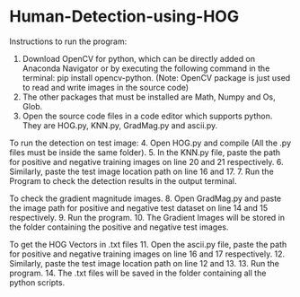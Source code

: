 # Human-Detection-using-HOG

Instructions to run the program:
1. Download OpenCV for python, which can be directly added on Anaconda Navigator or
by executing the following command in the terminal: pip install opencv-python.
(Note: OpenCV package is just used to read and write images in the source code)
2. The other packages that must be installed are Math, Numpy and Os, Glob.
3. Open the source code files in a code editor which supports python. They are HOG.py,
KNN.py, GradMag.py and ascii.py.


To run the detection on test image:
4. Open HOG.py and compile (All the .py files must be inside the same folder).
5. In the KNN.py file, paste the path for positive and negative training images on line 20
and 21 respectively.
6. Similarly, paste the test image location path on line 16 and 17.
7. Run the Program to check the detection results in the output terminal.


To check the gradient magnitude images.
8. Open GradMag.py and paste the image path for positive and negative test dataset on line
14 and 15 respectively.
9. Run the program.
10. The Gradient Images will be stored in the folder containing the positive and negative test
images.


To get the HOG Vectors in .txt files
11. Open the ascii.py file, paste the path for positive and negative training images on line 16
and 17 respectively.
12. Similarly, paste the test image location path on line 12 and 13.
13. Run the program.
14. The .txt files will be saved in the folder containing all the python scripts.
